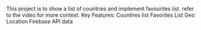 This project is to show a list of countries and implement favourites list. refer to the video for more context.
Key Features:
 Countires list
 Favorites List
 Geo Location
 Firebase
 API data

